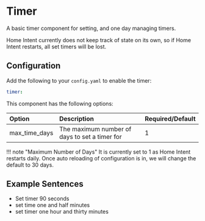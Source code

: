 # Timer
A basic timer component for setting, and one day managing timers. 

Home Intent currently does not keep track of state on its own, so if Home Intent restarts, all set timers will be lost.


## Configuration

Add the following to your `config.yaml` to enable the timer:
```yaml
timer:

```

This component has the following options: 

| Option        | Description                                   | Required/Default |
|:--------------|:----------------------------------------------|:-----------------|
| max_time_days | The maximum number of days to set a timer for | 1                |

!!! note "Maximum Number of Days"
    It is currently set to 1 as Home Intent restarts daily. Once auto reloading of configuration is in, we will change the default to 30 days.

## Example Sentences

 * Set timer 90 seconds
 * set time one and half minutes
 * set timer one hour and thirty minutes
